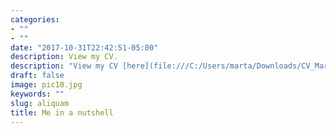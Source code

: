 ```yaml
---
categories:
- ""
- ""
date: "2017-10-31T22:42:51-05:00"
description: View my CV.
description: "View my CV [here](file:///C:/Users/marta/Downloads/CV_Marta%20Wn%C4%99k.pdf)"
draft: false
image: pic10.jpg
keywords: ""
slug: aliquam
title: Me in a nutshell
---
```

